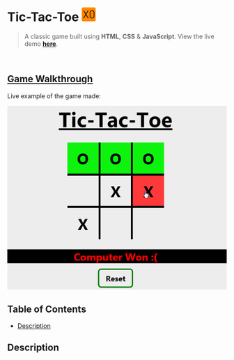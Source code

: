 # Tic-Tac-Toe ![logo](assets/favicons/favicon-32x32.png)

> A classic game built using **HTML**, **CSS** & **JavaScript**.
> View the live demo <u>**[here](https://tictactoeegame.netlify.app)**</u>.

<br>

## <u>Game Walkthrough</u>
Live example of the game made:<br>

<img src="assets/images/walkthrough.gif" width="750">

## Table of Contents
- [Description](#description)

## Description




